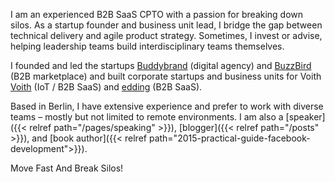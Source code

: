 I am an experienced B2B SaaS CPTO with a passion for breaking down silos. As a startup founder and business unit lead, I bridge the gap between technical delivery and agile product strategy. Sometimes, I invest or advise, helping leadership teams build interdisciplinary teams themselves.

I founded and led the startups [Buddybrand](https://www.buddybrand.com/) (digital agency) and [BuzzBird](https://www.buzzbird.de/) (B2B marketplace) and built corporate startups and business units for Voith [Voith](https://voith.com) (IoT / B2B SaaS) and [edding](https://www.edding.com/de-de/) (B2B SaaS).

Based in Berlin, I have extensive experience and prefer to work with diverse teams – mostly but not limited to remote environments. I am also a [speaker]({{< relref path="/pages/speaking" >}}), [blogger]({{< relref path="/posts" >}}), and [book author]({{< relref path="2015-practical-guide-facebook-development">}}).

Move Fast And Break Silos!
